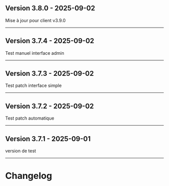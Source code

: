 ## Version 3.8.0 - 2025-09-02

Mise à jour pour client v3.9.0

---

## Version 3.7.4 - 2025-09-02

Test manuel interface admin

---

## Version 3.7.3 - 2025-09-02

Test patch interface simple

---

## Version 3.7.2 - 2025-09-02

Test patch automatique

---

## Version 3.7.1 - 2025-09-01

version de test

---

# Changelog

